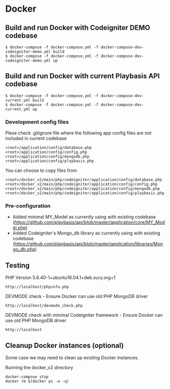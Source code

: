 
# Docker

## Build and run Docker with Codeigniter DEMO codebase

```
$ docker-compose -f docker-compose.yml -f docker-compose-dev-codeigniter-demo.yml build
$ docker-compose -f docker-compose.yml -f docker-compose-dev-codeigniter-demo.yml up
```

## Build and run Docker with current Playbasis API codebase

```
$ docker-compose -f docker-compose.yml -f docker-compose-dev-current.yml build
$ docker-compose -f docker-compose.yml -f docker-compose-dev-current.yml up
```

### Development config files

Plese check .gitignore file where the following app config files are not included in current codebase

```
<root>/application/config/database.php
<root>/application/config/config.php
<root>/application/config/mongodb.php
<root>/application/config/playbasis.php
```

You can choose to copy files from

```
<root>/docker_v2/main/php/codeigniter/application/config/database.php
<root>/docker_v2/main/php/codeigniter/application/config/config.php
<root>/docker_v2/main/php/codeigniter/application/config/mongodb.php
<root>/docker_v2/main/php/codeigniter/application/config/playbasis.php
```


###  Pre-configuration

* Added minimal MY_Model as currently using with existing codebase (https://github.com/playbasis/api/blob/master/application/core/MY_Model.php)
* Added Codeigniter's Mongo_db library as currently using with existing codebase (https://github.com/playbasis/api/blob/master/application/libraries/Mongo_db.php)

## Testing

PHP Version 5.6.40-1+ubuntu16.04.1+deb.sury.org+1
```
http://localhost/phpinfo.php
```

DEVMODE check - Ensure Docker can use old PHP MongoDB driver
```
http://localhost/devmode_check.php
```

DEVMODE check with minimal Codeigniter framework - Ensure Docker can use old PHP MongoDB driver
```
http://localhost
```


## Cleanup Docker instances (optional)

Some case we may need to clean up existing Docker instances.

Running the docker_v2 directory

```
docker-compose stop
docker rm $(docker ps -a -q)
```
